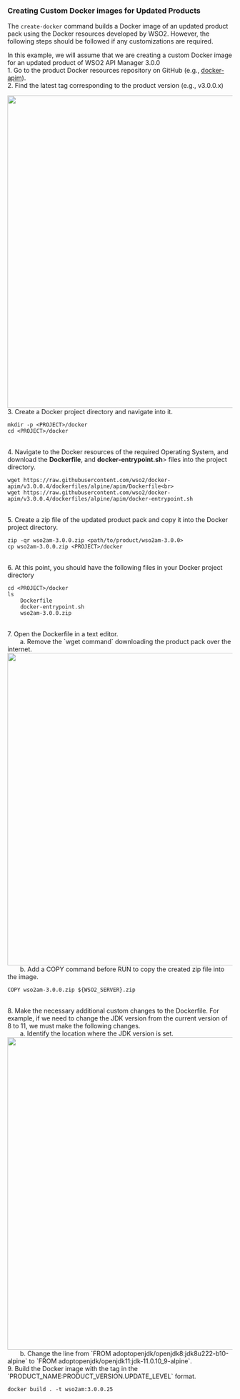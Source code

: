 ### Creating Custom Docker images for Updated Products
The `create-docker` command builds a Docker image of an updated product pack using the Docker resources developed by WSO2. However, the following steps should be followed if any customizations are required.

In this example, we will assume that we are creating a custom Docker image for an updated product of WSO2 API Manager 3.0.0<br>
    1. Go to the product Docker resources repository on GitHub (e.g., [docker-apim](https://github.com/wso2/docker-apim/)).<br>
    2. Find the latest tag corresponding to the product version (e.g., v3.0.0.x)<br>

<img src="../../assets/img/updates/choose-new-product-tag.png" width="700">
<br>
    3. Create a Docker project directory and navigate into it.

    mkdir -p <PROJECT>/docker 
    cd <PROJECT>/docker
<br>
    4. Navigate to the Docker resources of the required Operating System, and download the <strong>Dockerfile</strong>, and <strong>docker-entrypoint.sh</strong>> files into the project directory.
    
    wget https://raw.githubusercontent.com/wso2/docker-apim/v3.0.0.4/dockerfiles/alpine/apim/Dockerfile<br>
    wget https://raw.githubusercontent.com/wso2/docker-apim/v3.0.0.4/dockerfiles/alpine/apim/docker-entrypoint.sh 
<br>
    5. Create a zip file of the updated product pack and copy it into the Docker project directory.

    zip -qr wso2am-3.0.0.zip <path/to/product/wso2am-3.0.0>
    cp wso2am-3.0.0.zip <PROJECT>/docker
<br>
    6. At this point, you should have the following files in your Docker project directory

    cd <PROJECT>/docker
    ls
        Dockerfile       	
        docker-entrypoint.sh
        wso2am-3.0.0.zip

<br>
    7. Open the Dockerfile in a text editor.<br>
&emsp;&emsp;a. Remove the `wget command` downloading the product pack over the internet.
<img src="../../assets/img/updates/remove-wget-dockerfile.png" width="700">
<br>
&emsp;&emsp;b. Add a COPY command before RUN to copy the created zip file into the image.
    
    COPY wso2am-3.0.0.zip ${WSO2_SERVER}.zip
<br>
    8. Make the necessary additional custom changes to the Dockerfile.
For example, if we need to change the JDK version from the current version of 8 to 11, we must make the following changes.<br>
&emsp;&emsp;a. Identify the location where the JDK version is set.
<br>
<img src="../../assets/img/updates/jdk-version.png" width="700">
<br>
&emsp;&emsp;b. Change the line from `FROM adoptopenjdk/openjdk8:jdk8u222-b10-alpine` to `FROM adoptopenjdk/openjdk11:jdk-11.0.10_9-alpine`.
<br>
    9. Build the Docker image with the tag in the `PRODUCT_NAME:PRODUCT_VERSION.UPDATE_LEVEL` format.
        
    docker build . -t wso2am:3.0.0.25






